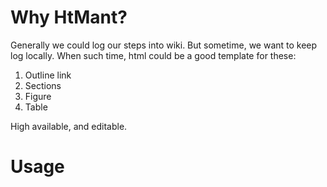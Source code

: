 [Example]:http://eldrad.cs-i.brandeis.edu:8080/python-as-web-service-shi-2013-12-17.html

# Why HtMant?
Generally we could log our steps into wiki. 
But sometime, we want to keep log locally. 
When such time, html could be a good template for these:

1. Outline link
2. Sections
3. Figure
4. Table

High available, and editable. 


# Usage
